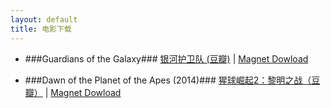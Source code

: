 ```yaml
---
layout: default
title: 电影下载
---
```


- ###Guardians of the Galaxy###
  [银河护卫队 (豆瓣)](http://movie.douban.com/subject/7065154/)
  |
  [Magnet Dowload](magnet:?xt=urn:btih:b57a00f9f5846e6f02ec335a9859283f1c14e98f&dn=Guardians+Of+The+Galaxy+2014+1080p+BRRip+x264+DTS-JYK&tr=udp%3A%2F%2Ftracker.openbittorrent.com%3A80&tr=udp%3A%2F%2Ftracker.publicbt.com%3A80&tr=udp%3A%2F%2Ftracker.istole.it%3A6969&tr=udp%3A%2F%2Fopen.demonii.com%3A1337)

- ###Dawn of the Planet of the Apes (2014)###
  [猩球崛起2：黎明之战（豆瓣）](http://movie.douban.com/subject/7046723/)
  |
  [Magnet Dowload](magnet:?xt=urn:btih:a6a34062f05e38c0d5ec7d3e0028f6403a1f1613&dn=Dawn+of+the+Planet+of+the+Apes+%282014%29+1080p+BlurayRip%2C+Dual&tr=udp%3A%2F%2Ftracker.openbittorrent.com%3A80&tr=udp%3A%2F%2Ftracker.publicbt.com%3A80&tr=udp%3A%2F%2Ftracker.istole.it%3A6969&tr=udp%3A%2F%2Fopen.demonii.com%3A1337)
